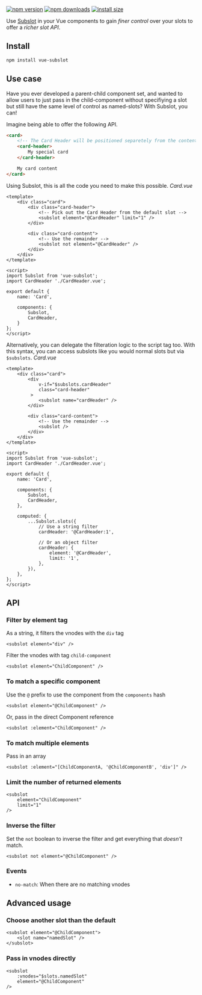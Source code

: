 [![npm version](https://badgen.net/npm/v/vue-subslot)](https://npm.im/vue-subslot) [![npm downloads](https://badgen.net/npm/dm/vue-subslot)](https://npm.im/vue-subslot) [![install size](https://packagephobia.now.sh/badge?p=vue-subslot)](https://packagephobia.now.sh/result?p=vue-subslot)


Use [Subslot](https://npm.im/vue-subslot) in your Vue components to gain _finer control_ over your slots to offer a _richer slot API_.

## Install
```sh
npm install vue-subslot
```

## Use case
Have you ever developed a parent-child component set, and wanted to allow users to just pass in the child-component without specifiying a slot but still have the same level of control as named-slots? With Subslot, you can!

Imagine being able to offer the following API.

```html
<card>
	<!-- The Card Header will be positioned separetely from the content -->
	<card-header>
		My special card
	</card-header>

	My card content
</card>
```

Using Subslot, this is all the code you need to make this possible.
_Card.vue_
```vue
<template>
	<div class="card">
		<div class="card-header">
			<!-- Pick out the Card Header from the default slot -->
			<subslot element="@CardHeader" limit="1" />
		</div>

		<div class="card-content">
			<!-- Use the remainder -->
			<subslot not element="@CardHeader" />
		</div>
	</div>
</template>

<script>
import Subslot from 'vue-subslot';
import CardHeader './CardHeader.vue';

export default {
	name: 'Card',

	components: {
		Subslot,
		CardHeader,
	}
};
</script>
```

Alternatively, you can delegate the filteration logic to the script tag too. With this syntax, you can access subslots like you would normal slots but via `$subslots`.
_Card.vue_
```vue
<template>
	<div class="card">
		<div
			v-if="$subslots.cardHeader"
			class="card-header"
		 >
			<subslot name="cardHeader" />
		</div>

		<div class="card-content">
			<!-- Use the remainder -->
			<subslot />
		</div>
	</div>
</template>

<script>
import Subslot from 'vue-subslot';
import CardHeader './CardHeader.vue';

export default {
	name: 'Card',

	components: {
		Subslot,
		CardHeader,
	},

	computed: {
		...Subslot.slots({
			// Use a string filter
			cardHeader: '@CardHeader:1',

			// Or an object filter
			cardHeader: {
				element: '@CardHeader',
				limit: '1',
			},
		}),
	},
};
</script>
```

## API

### Filter by element tag
As a string, it filters the vnodes with the `div` tag
```
<subslot element="div" />
```

Filter the vnodes with tag `child-component`
```
<subslot element="ChildComponent" />
```

### To match a specific component
Use the `@` prefix to use the component from the `components` hash
```
<subslot element="@ChildComponent" />
```

Or, pass in the direct Component reference
```
<subslot :element="ChildComponent" />
```

### To match multiple elements
Pass in an array

```
<subslot :element="[ChildComponentA, '@ChildComponentB', 'div']" />
```

### Limit the number of returned elements
```
<subslot
	element="ChildComponent"
	limit="1"
/>
```

### Inverse the filter
Set the `not` boolean to inverse the filter and get everything that _doesn't_ match.
```
<subslot not element="@ChildComponent" />
```

### Events
- `no-match`: When there are no matching vnodes


## Advanced usage

### Choose another slot than the default
```
<subslot element="@ChildComponent">
	<slot name="namedSlot" />
</subslot>
```

### Pass in vnodes directly
```
<subslot
	:vnodes="$slots.namedSlot"
	element="@ChildComponent"
/>
```

